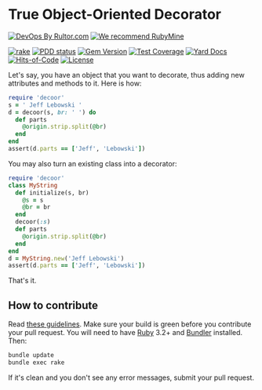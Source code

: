 # True Object-Oriented Decorator

[![DevOps By Rultor.com](http://www.rultor.com/b/yegor256/decoor)](http://www.rultor.com/p/yegor256/decoor)
[![We recommend RubyMine](https://www.elegantobjects.org/rubymine.svg)](https://www.jetbrains.com/ruby/)

[![rake](https://github.com/yegor256/decoor/actions/workflows/rake.yml/badge.svg)](https://github.com/yegor256/decoor/actions/workflows/rake.yml)
[![PDD status](http://www.0pdd.com/svg?name=yegor256/decoor)](http://www.0pdd.com/p?name=yegor256/decoor)
[![Gem Version](https://badge.fury.io/rb/decoor.svg)](http://badge.fury.io/rb/decoor)
[![Test Coverage](https://img.shields.io/codecov/c/github/yegor256/decoor.svg)](https://codecov.io/github/yegor256/decoor?branch=master)
[![Yard Docs](http://img.shields.io/badge/yard-docs-blue.svg)](http://rubydoc.info/github/yegor256/decoor/master/frames)
[![Hits-of-Code](https://hitsofcode.com/github/yegor256/decoor)](https://hitsofcode.com/view/github/yegor256/decoor)
[![License](https://img.shields.io/badge/license-MIT-green.svg)](https://github.com/yegor256/decoor/blob/master/LICENSE.txt)

Let's say, you have an object that you want to decorate, thus
adding new attributes and methods to it. Here is how:

```ruby
require 'decoor'
s = ' Jeff Lebowski '
d = decoor(s, br: ' ') do
  def parts
    @origin.strip.split(@br)
  end
end
assert(d.parts == ['Jeff', 'Lebowski'])
```

You may also turn an existing class into a decorator:

```ruby
require 'decoor'
class MyString
  def initialize(s, br)
    @s = s
    @br = br
  end
  decoor(:s)
  def parts
    @origin.strip.split(@br)
  end
end
d = MyString.new('Jeff Lebowski')
assert(d.parts == ['Jeff', 'Lebowski'])
```

That's it.

## How to contribute

Read
[these guidelines](https://www.yegor256.com/2014/04/15/github-guidelines.html).
Make sure your build is green before you contribute
your pull request. You will need to have
[Ruby](https://www.ruby-lang.org/en/) 3.2+ and
[Bundler](https://bundler.io/) installed. Then:

```bash
bundle update
bundle exec rake
```

If it's clean and you don't see any error messages, submit your pull request.
